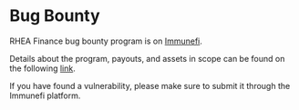 # Bug Bounty

RHEA Finance bug bounty program is on [Immunefi](https://immunefi.com).

Details about the program, payouts, and assets in scope can be found on the following [link](https://immunefi.com/bounty/reffinance/).

If you have found a vulnerability, please make sure to submit it through the Immunefi platform.
